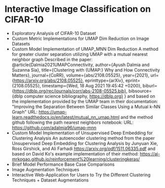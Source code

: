 # Interactive Image Classification on CIFAR-10
- Exploratory Analysis of CIFAR-10 Dataset
- Custom Metric Implementations for UMAP Dim Reduction on Image Datasets 
- Custom Model Implementation of UMAP_MNN Dim Reduction
      A method for greater cluster separation utilizing UMAP with a mutual nearest neighbor graph
      Described in the paper:
      @article{Dalmia2021UMAPConnectivity,
        author={Ayush Dalmia and Suzanna Sia},
        title={Clustering with {UMAP:} Why and How Connectivity Matters},
        journal={CoRR},
        volume={abs/2108.05525},
        year={2021},
        url={https://arxiv.org/abs/2108.05525},
        eprinttype={arXiv},
        eprint={2108.05525},
        timestamp={Wed, 18 Aug 2021 19:45:42 +0200},
        biburl={https://dblp.org/rec/journals/corr/abs-2108-05525.bib},
        bibsource={dblp computer science bibliography, https://dblp.org}
        }
      and based on the implementation provided by the UMAP team in their documentation:
      "Improving the Separation Between Similar Classes Using a Mutual k-NN Graph"
      URL: https://umap-learn.readthedocs.io/en/latest/mutual_nn_umap.html
      and the method github following the path nearest neighbors notebook:
      URL: https://github.com/adalmia96/umap-mnn
- Custom Model Implementation of Unsupervised Deep Embedding for Clustering Analysis
      An autoencoder clustering method from the paper
      Unsupervised Deep Embedding for Clustering Analysis
      by Junyuan Xie, Ross Girshick, and Ali Farhadi
      https://arxiv.org/pdf/1511.06335.pdf
      and based on David Ko's example implementation of their method:
      https://ai-mrkogao.github.io/reinforcement%20learning/clusteringkeras/
- Brief Model Performance Base Case Comparisons
- Image Augmentation Techniques
- Interactive Web-Application for Users to Try the Different Clustering Techniques + Dataset Augmentations

